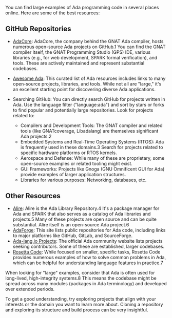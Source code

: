 You can find large examples of Ada programming code in several places online. Here are some of the best resources:

## GitHub Repositories

* [AdaCore](https://github.com/AdaCore): AdaCore, the company behind the GNAT Ada compiler, hosts numerous open-source Ada projects on GitHub.1 You can find the GNAT compiler itself, the GNAT Programming Studio (GPS) IDE, various libraries (e.g., for web development, SPARK formal verification), and tools. These are actively maintained and represent substantial codebases.
* [Awesome Ada](https://github.com/ohenley/awesome-ada): This curated list of Ada resources includes links to many open-source projects, libraries, and tools. While not all are "large," it's an excellent starting point for discovering diverse Ada applications.

* Searching GitHub: You can directly search GitHub for projects written in Ada. Use the language filter ("language:ada") and sort by stars or forks to find popular and potentially large repositories. Look for projects related to:

  * Compilers and Development Tools: The GNAT compiler and related tools (like GNATcoverage, Libadalang) are themselves significant Ada projects.2
  * Embedded Systems and Real-Time Operating Systems (RTOS): Ada is frequently used in these domains.3 Search for projects related to specific hardware platforms or RTOS kernels.
  * Aerospace and Defense: While many of these are proprietary, some open-source examples or related tooling might exist.
  * GUI Frameworks: Projects like Gnoga (GNU Omnificent GUI for Ada) provide examples of larger application structures.
  * Libraries for various purposes: Networking, databases, etc.

## Other Resources

* [Alire](https://alire.ada.dev/): Alire is the Ada Library Repository.4 It's a package manager for Ada and SPARK that also serves as a catalog of Ada libraries and projects.5 Many of these projects are open source and can be quite substantial. Alire itself is an open-source Ada project.6
* [AdaForge](https://www.adaforge.org/OtherResources/PublicRepos/): This site lists public repositories for Ada code, including links to major platforms like GitHub, GitLab, and SourceForge.
* [Ada-lang.io Projects](https://ada-lang.io/docs/projects-to-work-on/): The official Ada community website lists projects seeking contributors. Some of these are established, larger codebases.
* [Rosetta Code](https://rosettacode.org/wiki/Category:Ada): While focused on smaller, specific tasks, Rosetta Code provides numerous examples of how to solve common problems in Ada, which can be helpful for understanding language features in practice.7

When looking for "large" examples, consider that Ada is often used for long-lived, high-integrity systems.8 This means the codebase might be spread across many modules (packages in Ada terminology) and developed over extended periods.

To get a good understanding, try exploring projects that align with your interests or the domain you want to learn more about. Cloning a repository and exploring its structure and build process can be very insightful.